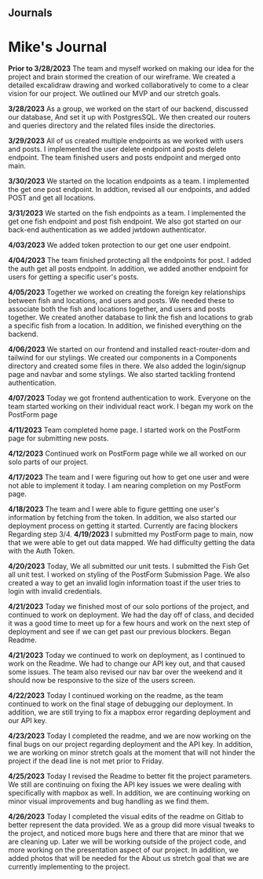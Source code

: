 ## Journals

# Mike's Journal

**Prior to 3/28/2023**
The team and myself worked on making our idea for the project and brain stormed the creation of our wireframe. We created a detailed excalidraw drawing and worked collaboratively to come to a clear vision for our project. We outlined our MVP and our stretch goals.

**3/28/2023**
As a group, we worked on the start of our backend, discussed our database, And set it up with PostgresSQL. We then created our routers and queries directory and the related files inside the directories.

**3/29/2023**
All of us created multiple endpoints as we worked with users and posts.
I implemented the user delete endpoint and posts delete endpoint.
The team finished users and posts endpoint and merged onto main.

**3/30/2023**
We started on the location endpoints as a team.
I implemented the get one post endpoint. In addtion, revised all our endpoints, and added POST
and get all locations.

**3/31/2023**
We started on the fish endpoints as a team.
I implemented the get one fish endpoint and post fish endpoint.
We also got started on our back-end authentication as we added jwtdown authenticator.

**4/03/2023**
We added token protection to our get one user endpoint.

**4/04/2023**
The team finished protecting all the endpoints for post.
I added the auth get all posts endpoint.
In addition, we added another endpoint for users for
getting a specific user's posts.

**4/05/2023**
Together we worked on creating the foreign key relationships between fish and locations, and users and posts.
We needed these to associate both the fish and locations together, and
users and posts together. We created another database to link the fish and locations to
grab a specific fish from a location.
In addition, we finished everything on the backend.

**4/06/2023**
We started on our frontend and installed react-router-dom and tailwind for our stylings. We created our components in a Components directory and created some files in there. We also added the login/signup page and navbar and some stylings.
We also started tackling frontend authentication.

**4/07/2023**
Today we got frontend authentication to work. Everyone on the team started working on their individual react work. I began my
work on the PostForm page

**4/11/2023**
Team completed home page. I started work on the PostForm page for submitting new posts.

**4/12/2023**
Continued work on PostForm page while we all worked on our solo parts of our project.

**4/17/2023**
The team and I were figuring out how to get one user and were not able to implement it today.
I am nearing completion on my PostForm page.

**4/18/2023**
The team and I were able to figure gettting one user's information by fetching from the token.
In addition, we also started our deployment process on getting it started. Currently are facing blockers
Regarding step 3/4.
**4/19/2023**
I submitted my PostForm page to main, now that we were able to get out data mapped. We had difficulty getting the data
with the Auth Token.

**4/20/2023**
Today, We all submitted our unit tests.
I submitted the Fish Get all unit test.
I worked on styling of the PostForm Submission Page.
We also created a way to get an invalid login information toast if the user tries to login with invalid credentials.

**4/21/2023**
Today we finished most of our solo portions of the project, and continued to work on deployment.
We had the day off of class, and decided it was a good time to meet up for a few hours and work on the next step of deployment
and see if we can get past our previous blockers. Began Readme.

**4/21/2023**
Today we continued to work on deployment, as I continued to work on the Readme. We had to change our API key out, and that caused some issues. The team also revised our nav bar over the weekend and it should now be responsive to the size of the users screen.

**4/22/2023**
Today I continued working on the readme, as the team continued to work on the final stage of debugging our deployment.
In addition, we are still trying to fix a mapbox error regarding deployment and our API key.

**4/23/2023**
Today I completed the readme, and we are now working on the final bugs on our project regarding deployment and the API key.
In addition, we are working on minor stretch goals at the moment that will not hinder the project if the dead line is not met prior to Friday.

**4/25/2023**
Today I revised the Readme to better fit the project parameters. We still are continuing on fixing the API key issues we were
dealing with specifically with mapbox as well. In addition, we are continuing working on minor visual improvements and bug handling as we find them.

**4/26/2023**
Today I completed the visual edits of the readme on Gitlab to better represent the data provided. We as a group did more visual tweaks to the project, and noticed more bugs here and there that are minor that we are cleaning up. Later we will be working outside of the project code, and more working on the presentation aspect of our project. In addition, we added photos that will be needed for the About us stretch goal that we are currently implementing to the project.
